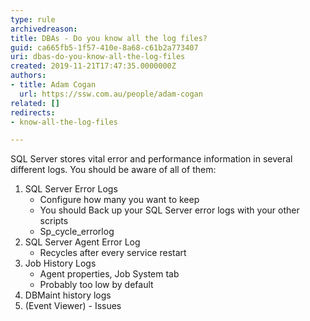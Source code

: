 ```yaml
---
type: rule
archivedreason: 
title: DBAs - Do you know all the log files?
guid: ca665fb5-1f57-410e-8a68-c61b2a773407
uri: dbas-do-you-know-all-the-log-files
created: 2019-11-21T17:47:35.0000000Z
authors:
- title: Adam Cogan
  url: https://ssw.com.au/people/adam-cogan
related: []
redirects:
- know-all-the-log-files

---
```


SQL Server stores vital error and performance information in several different logs. You should be aware of all of them:

1. SQL Server Error Logs
    * Configure how many you want to keep
    * You should Back up your SQL Server error logs with your other scripts
    * Sp\_cycle\_errorlog
2. SQL Server Agent Error Log
    * Recycles after every service restart
3. Job History Logs
    * Agent properties, Job System tab
    * Probably too low by default
4. DBMaint history logs
5. (Event Viewer) - Issues



<!--endintro-->
